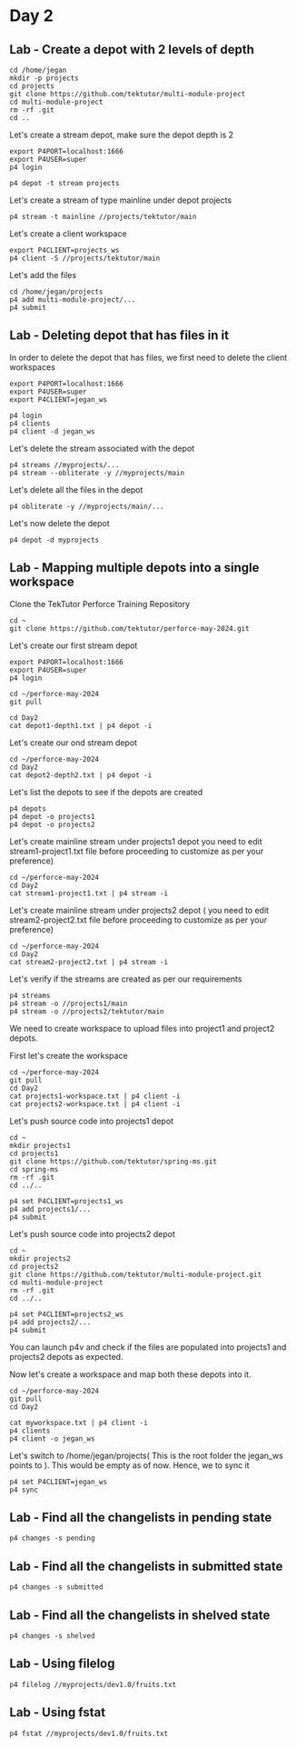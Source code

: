 # Day 2

## Lab - Create a depot with 2 levels of depth
```
cd /home/jegan
mkdir -p projects
cd projects
git clone https://github.com/tektutor/multi-module-project
cd multi-module-project
rm -rf .git
cd ..
```

Let's create a stream depot, make sure the depot depth is 2
```
export P4PORT=localhost:1666
export P4USER=super
p4 login

p4 depot -t stream projects
```

Let's create a stream of type mainline under depot projects
```
p4 stream -t mainline //projects/tektutor/main
```

Let's create a client workspace
```
export P4CLIENT=projects_ws
p4 client -S //projects/tektutor/main
```

Let's add the files
```
cd /home/jegan/projects
p4 add multi-module-project/...
p4 submit
```

## Lab - Deleting depot that has files in it
In order to delete the depot that has files, we first need to delete the client workspaces

```
export P4PORT=localhost:1666
export P4USER=super
export P4CLIENT=jegan_ws

p4 login
p4 clients
p4 client -d jegan_ws
```

Let's delete the stream associated with the depot
```
p4 streams //myprojects/...
p4 stream --obliterate -y //myprojects/main
```

Let's delete all the files in the depot
```
p4 obliterate -y //myprojects/main/...
```

Let's now delete the depot
```
p4 depot -d myprojects
```

## Lab - Mapping multiple depots into a single workspace

Clone the TekTutor Perforce Training Repository
```
cd ~
git clone https://github.com/tektutor/perforce-may-2024.git
```

Let's create our first stream depot
```
export P4PORT=localhost:1666
export P4USER=super
p4 login

cd ~/perforce-may-2024
git pull

cd Day2
cat depot1-depth1.txt | p4 depot -i
```

Let's create our ond stream depot
```
cd ~/perforce-may-2024
cd Day2
cat depot2-depth2.txt | p4 depot -i
```

Let's list the depots to see if the depots are created
```
p4 depots
p4 depot -o projects1
p4 depot -o projects2
```

Let's create mainline stream under projects1 depot you need to edit stream1-project1.txt file before proceeding to customize as per your preference)
```
cd ~/perforce-may-2024
cd Day2
cat stream1-project1.txt | p4 stream -i
```

Let's create mainline stream under projects2 depot ( you need to edit stream2-project2.txt file before proceeding to customize as per your preference)
```
cd ~/perforce-may-2024
cd Day2
cat stream2-project2.txt | p4 stream -i
```

Let's verify if the streams are created as per our requirements
```
p4 streams
p4 stream -o //projects1/main
p4 stream -o //projects2/tektutor/main
```

We need to create workspace to upload files into project1 and project2 depots.

First let's create the workspace
```
cd ~/perforce-may-2024
git pull
cd Day2
cat projects1-workspace.txt | p4 client -i
cat projects2-workspace.txt | p4 client -i
```

Let's push source code into projects1 depot
```
cd ~
mkdir projects1
cd projects1
git clone https://github.com/tektutor/spring-ms.git
cd spring-ms
rm -rf .git
cd ../..

p4 set P4CLIENT=projects1_ws
p4 add projects1/...
p4 submit
```

Let's push source code into projects2 depot
```
cd ~
mkdir projects2
cd projects2
git clone https://github.com/tektutor/multi-module-project.git
cd multi-module-project
rm -rf .git
cd ../..

p4 set P4CLIENT=projects2_ws
p4 add projects2/...
p4 submit
```

You can launch p4v and check if the files are populated into projects1 and projects2 depots as expected.

Now let's create a workspace and map both these depots into it.

```
cd ~/perforce-may-2024
git pull
cd Day2

cat myworkspace.txt | p4 client -i
p4 clients
p4 client -o jegan_ws
```

Let's switch to /home/jegan/projects( This is the root folder the jegan_ws points to ). This would be empty as of now. Hence, we to sync it
```
p4 set P4CLIENT=jegan_ws
p4 sync
```

## Lab - Find all the changelists in pending state
```
p4 changes -s pending
```

## Lab - Find all the changelists in submitted state
```
p4 changes -s submitted
```

## Lab - Find all the changelists in shelved state
```
p4 changes -s shelved
```

## Lab - Using filelog
```
p4 filelog //myprojects/dev1.0/fruits.txt
```

## Lab - Using fstat
```
p4 fstat //myprojects/dev1.0/fruits.txt
```
